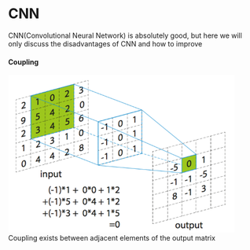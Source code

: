 CNN
====
CNN(Convolutional Neural Network) is absolutely good, but here we will only discuss the disadvantages of CNN and how to improve

#### Coupling
<img src="files/convolution.png" height="320px" /><br>
Coupling exists between adjacent elements of the output matrix


